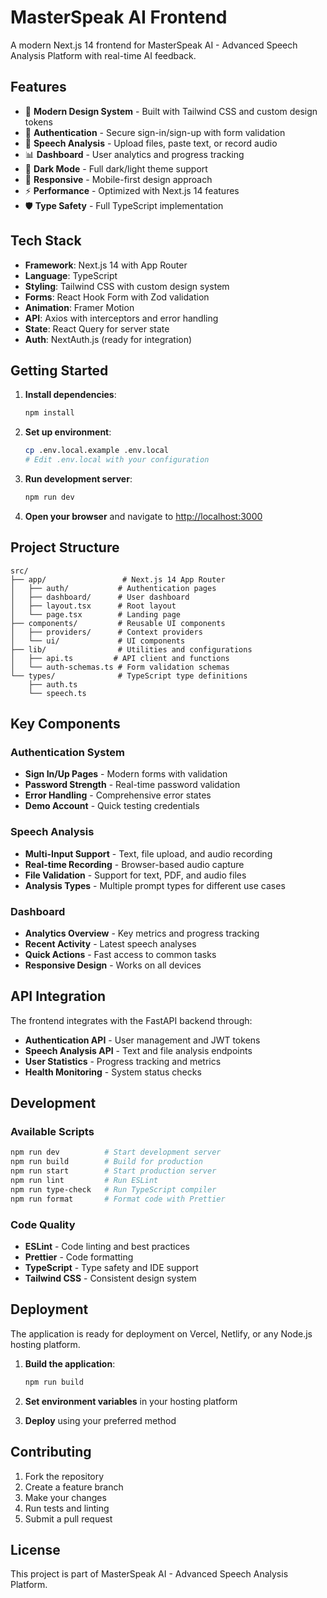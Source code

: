 # MasterSpeak AI Frontend

A modern Next.js 14 frontend for MasterSpeak AI - Advanced Speech Analysis Platform with real-time AI feedback.

## Features

- 🎯 **Modern Design System** - Built with Tailwind CSS and custom design tokens
- 🔐 **Authentication** - Secure sign-in/sign-up with form validation
- 🎤 **Speech Analysis** - Upload files, paste text, or record audio
- 📊 **Dashboard** - User analytics and progress tracking
- 🌙 **Dark Mode** - Full dark/light theme support
- 📱 **Responsive** - Mobile-first design approach
- ⚡ **Performance** - Optimized with Next.js 14 features
- 🛡️ **Type Safety** - Full TypeScript implementation

## Tech Stack

- **Framework**: Next.js 14 with App Router
- **Language**: TypeScript
- **Styling**: Tailwind CSS with custom design system
- **Forms**: React Hook Form with Zod validation
- **Animation**: Framer Motion
- **API**: Axios with interceptors and error handling
- **State**: React Query for server state
- **Auth**: NextAuth.js (ready for integration)

## Getting Started

1. **Install dependencies**:
   ```bash
   npm install
   ```

2. **Set up environment**:
   ```bash
   cp .env.local.example .env.local
   # Edit .env.local with your configuration
   ```

3. **Run development server**:
   ```bash
   npm run dev
   ```

4. **Open your browser** and navigate to [http://localhost:3000](http://localhost:3000)

## Project Structure

```
src/
├── app/                 # Next.js 14 App Router
│   ├── auth/           # Authentication pages
│   ├── dashboard/      # User dashboard
│   ├── layout.tsx      # Root layout
│   └── page.tsx        # Landing page
├── components/         # Reusable UI components
│   ├── providers/      # Context providers
│   └── ui/             # UI components
├── lib/                # Utilities and configurations
│   ├── api.ts         # API client and functions
│   └── auth-schemas.ts # Form validation schemas
└── types/              # TypeScript type definitions
    ├── auth.ts
    └── speech.ts
```

## Key Components

### Authentication System
- **Sign In/Up Pages** - Modern forms with validation
- **Password Strength** - Real-time password validation
- **Error Handling** - Comprehensive error states
- **Demo Account** - Quick testing credentials

### Speech Analysis
- **Multi-Input Support** - Text, file upload, and audio recording
- **Real-time Recording** - Browser-based audio capture
- **File Validation** - Support for text, PDF, and audio files
- **Analysis Types** - Multiple prompt types for different use cases

### Dashboard
- **Analytics Overview** - Key metrics and progress tracking
- **Recent Activity** - Latest speech analyses
- **Quick Actions** - Fast access to common tasks
- **Responsive Design** - Works on all devices

## API Integration

The frontend integrates with the FastAPI backend through:

- **Authentication API** - User management and JWT tokens
- **Speech Analysis API** - Text and file analysis endpoints
- **User Statistics** - Progress tracking and metrics
- **Health Monitoring** - System status checks

## Development

### Available Scripts

```bash
npm run dev          # Start development server
npm run build        # Build for production
npm run start        # Start production server
npm run lint         # Run ESLint
npm run type-check   # Run TypeScript compiler
npm run format       # Format code with Prettier
```

### Code Quality

- **ESLint** - Code linting and best practices
- **Prettier** - Code formatting
- **TypeScript** - Type safety and IDE support
- **Tailwind CSS** - Consistent design system

## Deployment

The application is ready for deployment on Vercel, Netlify, or any Node.js hosting platform.

1. **Build the application**:
   ```bash
   npm run build
   ```

2. **Set environment variables** in your hosting platform

3. **Deploy** using your preferred method

## Contributing

1. Fork the repository
2. Create a feature branch
3. Make your changes
4. Run tests and linting
5. Submit a pull request

## License

This project is part of MasterSpeak AI - Advanced Speech Analysis Platform.